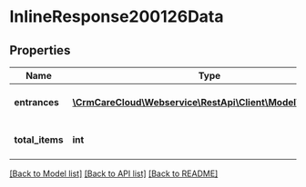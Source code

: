 # InlineResponse200126Data

## Properties
Name | Type | Description | Notes
------------ | ------------- | ------------- | -------------
**entrances** | [**\CrmCareCloud\Webservice\RestApi\Client\Model\Entrance[]**](Entrance.md) | List of available entrances | [optional] 
**total_items** | **int** | Count of all found entrances | [optional] 

[[Back to Model list]](../../README.md#documentation-for-models) [[Back to API list]](../../README.md#documentation-for-api-endpoints) [[Back to README]](../../README.md)

